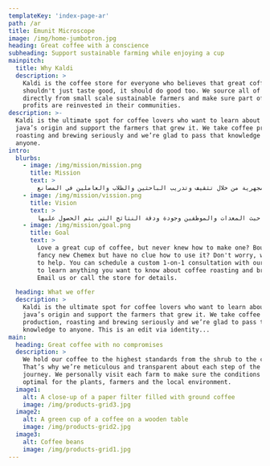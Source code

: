 ```yaml
---
templateKey: 'index-page-ar'
path: /ar
title: Emunit Microscope
image: /img/home-jumbotron.jpg
heading: Great coffee with a conscience
subheading: Support sustainable farming while enjoying a cup
mainpitch:
  title: Why Kaldi
  description: >
    Kaldi is the coffee store for everyone who believes that great coffee
    shouldn't just taste good, it should do good too. We source all of our beans
    directly from small scale sustainable farmers and make sure part of the
    profits are reinvested in their communities.
description: >-
  Kaldi is the ultimate spot for coffee lovers who want to learn about their
  java’s origin and support the farmers that grew it. We take coffee production,
  roasting and brewing seriously and we’re glad to pass that knowledge to
  anyone.
intro:
  blurbs:
    - image: /img/mission/mission.png
      title: Mission
      text: >
        تأكد من أن الوحدة هي واحدة من أهم الأدوات لتطوير البحث العلمي لمختلف التخصصات ونشر ثقافة التكنولوجيا المجهرية من خلال تثقيف وتدريب الباحثين والطلاب والعاملين في المصانع.
    - image: /img/mission/vission.png
      title: Vision
      text: >
        يجب أن تكون الوحدة من أحدث الوحدات في العالم من حيث المعدات والموظفين وجودة ودقة النتائج التي يتم الحصول عليها.
    - image: /img/mission/goal.png
      title: Goal
      text: >
        Love a great cup of coffee, but never knew how to make one? Bought a
        fancy new Chemex but have no clue how to use it? Don't worry, we’re here
        to help. You can schedule a custom 1-on-1 consultation with our baristas
        to learn anything you want to know about coffee roasting and brewing.
        Email us or call the store for details.

  heading: What we offer
  description: >
    Kaldi is the ultimate spot for coffee lovers who want to learn about their
    java’s origin and support the farmers that grew it. We take coffee
    production, roasting and brewing seriously and we’re glad to pass that
    knowledge to anyone. This is an edit via identity...
main:
  heading: Great coffee with no compromises
  description: >
    We hold our coffee to the highest standards from the shrub to the cup.
    That’s why we’re meticulous and transparent about each step of the coffee’s
    journey. We personally visit each farm to make sure the conditions are
    optimal for the plants, farmers and the local environment.
  image1:
    alt: A close-up of a paper filter filled with ground coffee
    image: /img/products-grid3.jpg
  image2:
    alt: A green cup of a coffee on a wooden table
    image: /img/products-grid2.jpg
  image3:
    alt: Coffee beans
    image: /img/products-grid1.jpg
---
```

